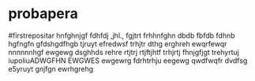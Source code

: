 # probapera
#firstrepositar
hnfghnjgf
fdhfdj
,jhl.,
fgjtrt
frhhnfghn
dbdb
fbfdb
fdhnb
hgfngfn
gfdshgdfhgb
tjruyt
efredwsf
trhjtr
dthg
erghreh
ewqrfewqr
nnnnnnhgf
ewgewg
dsghhds
rehre
rtjtrj
rtjftjhtf
trhjrtj
fhnjgfjgt
trehyrtuj
iupoliuADWGFHN
EWGWES
ewgewrg
fdrhtrhju
eegewg
qwdfwqfr
dvdfsg
e5yruyt
gnjfgn
ewrhgrehg
